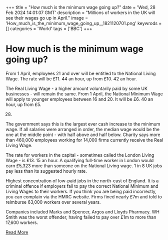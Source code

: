 +++
title = "How much is the minimum wage going up?"
date = 'Wed, 28 Feb 2024 14:01:07 GMT'
description = "Millions of workers in the UK will see their wages go up in April."
image = 'How_much_is_the_minimum_wage_going_up__1821120701.png'
keywrods =  []
categories = 'World'
tags = ['BBC']
+++

# How much is the minimum wage going up?

From 1 April, employees 21 and over will be entitled to the National Living Wage.
The rate will be £11.
44 an hour, up from £10.
42 an hour.

The Real Living Wage - a higher amount voluntarily paid by some UK businesses - will remain the same.
From 1 April, the National Minimum Wage will apply to younger employees between 16 and 20.
It will be £6.
40 an hour, up from £5.

28.
The government says this is the largest ever cash increase to the minimum wage.
If all salaries were arranged in order, the median wage would be the one at the middle point - with half above and half below.
Charity says more than 460,000 employees working for 14,000 firms currently receive the Real Living Wage.

The rate for workers in the capital - sometimes called the London Living Wage - is £13.
15 an hour.
A qualifying full-time worker in London would earn £5,323 more than someone on the National Living wage.
1 in 8 UK jobs pay less than its suggested hourly rate.

Highest concentration of low-paid jobs in the north-east of England.
It is a criminal offence if employers fail to pay the correct National Minimum and Living Wages to their workers.
If you think you are being paid incorrectly, you can complain via the HMRC website.
Firms fined nearly £7m and told to reimburse 63,000 workers over several years.

Companies included Marks and Spencer, Argos and Lloyds Pharmacy.
WH Smith was the worst offender, having failed to pay over £1m to more than 17,600 workers.


[Read More](https://www.bbc.co.uk/news/uk-politics-48445674)

